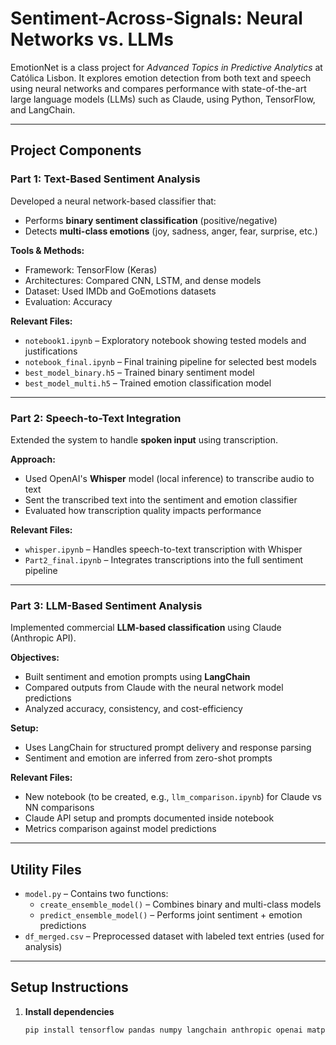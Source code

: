 # Sentiment-Across-Signals: Neural Networks vs. LLMs

EmotionNet is a class project for *Advanced Topics in Predictive Analytics* at Católica Lisbon. It explores emotion detection from both text and speech using neural networks and compares performance with state-of-the-art large language models (LLMs) such as Claude, using Python, TensorFlow, and LangChain.

---

##  Project Components

### Part 1: Text-Based Sentiment Analysis

Developed a neural network-based classifier that:
- Performs **binary sentiment classification** (positive/negative)
- Detects **multi-class emotions** (joy, sadness, anger, fear, surprise, etc.)

**Tools & Methods:**
- Framework: TensorFlow (Keras)
- Architectures: Compared CNN, LSTM, and dense models
- Dataset: Used IMDb and GoEmotions datasets
- Evaluation: Accuracy

**Relevant Files:**
- `notebook1.ipynb` – Exploratory notebook showing tested models and justifications
- `notebook_final.ipynb` – Final training pipeline for selected best models
- `best_model_binary.h5` – Trained binary sentiment model
- `best_model_multi.h5` – Trained emotion classification model

---

### Part 2: Speech-to-Text Integration

Extended the system to handle **spoken input** using transcription.

**Approach:**
- Used OpenAI's **Whisper** model (local inference) to transcribe audio to text
- Sent the transcribed text into the sentiment and emotion classifier
- Evaluated how transcription quality impacts performance

**Relevant Files:**
- `whisper.ipynb` – Handles speech-to-text transcription with Whisper
- `Part2_final.ipynb` – Integrates transcriptions into the full sentiment pipeline

---

### Part 3: LLM-Based Sentiment Analysis

Implemented commercial **LLM-based classification** using Claude (Anthropic API).

**Objectives:**
- Built sentiment and emotion prompts using **LangChain**
- Compared outputs from Claude with the neural network model predictions
- Analyzed accuracy, consistency, and cost-efficiency

**Setup:**
- Uses LangChain for structured prompt delivery and response parsing
- Sentiment and emotion are inferred from zero-shot prompts

**Relevant Files:**
- New notebook (to be created, e.g., `llm_comparison.ipynb`) for Claude vs NN comparisons
- Claude API setup and prompts documented inside notebook
- Metrics comparison against model predictions

---

## Utility Files

- `model.py` – Contains two functions:
  - `create_ensemble_model()` – Combines binary and multi-class models
  - `predict_ensemble_model()` – Performs joint sentiment + emotion predictions
- `df_merged.csv` – Preprocessed dataset with labeled text entries (used for analysis)

---

## Setup Instructions

1. **Install dependencies**
   ```bash
   pip install tensorflow pandas numpy langchain anthropic openai matplotlib
